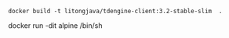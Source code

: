 ```
docker build -t litongjava/tdengine-client:3.2-stable-slim  .
```

docker run -dit alpine /bin/sh